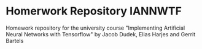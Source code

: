 # Homerwork Repository IANNWTF
Homework repository for the university course "Implementing Artificial Neural Networks with Tensorflow" by Jacob Dudek, Elias Harjes and Gerrit Bartels
